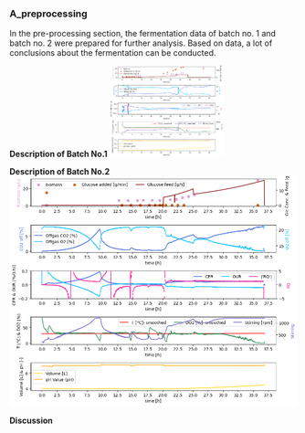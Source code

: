 ### A_preprocessing

In the pre-processing section, the fermentation data of batch no. 1 and batch no. 2 were prepared for further analysis. Based on data, a lot of conclusions about the fermentation can be conducted.

**Description of Batch No.1**
<img src="images/batch_no1_exp.png"
     alt="Batch No.1"
     style="float: center"
     width="200" />

**Description of Batch No.2**
![Batch No.1](images/batch_no2_exp.png)

**Discussion**